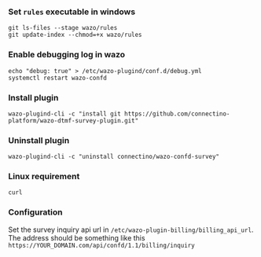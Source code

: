### Set `rules` executable in windows
```shell
git ls-files --stage wazo/rules
git update-index --chmod=+x wazo/rules
```
### Enable debugging log in wazo
```shell
echo "debug: true" > /etc/wazo-plugind/conf.d/debug.yml
systemctl restart wazo-confd
```
### Install plugin
```shell
wazo-plugind-cli -c "install git https://github.com/connectino-platform/wazo-dtmf-survey-plugin.git"
```
### Uninstall plugin
```shell
wazo-plugind-cli -c "uninstall connectino/wazo-confd-survey"
```

### Linux requirement
``curl``

### Configuration
Set the survey inquiry api url in `/etc/wazo-plugin-billing/billing_api_url`.
The address should be something like this `https://YOUR_DOMAIN.com/api/confd/1.1/billing/inquiry`
